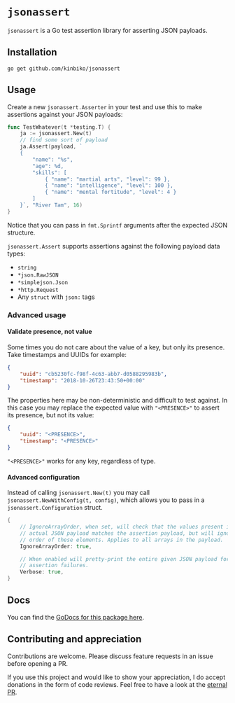 # `jsonassert`

`jsonassert` is a Go test assertion library for asserting JSON payloads.

## Installation

```
go get github.com/kinbiko/jsonassert
```

## Usage

Create a new `jsonassert.Asserter` in your test and use this to make assertions against your JSON payloads:

```go
func TestWhatever(t *testing.T) {
    ja := jsonassert.New(t)
    // find some sort of payload
    ja.Assert(payload, `
    {
        "name": "%s",
        "age": %d,
        "skills": [
            { "name": "martial arts", "level": 99 },
            { "name": "intelligence", "level": 100 },
            { "name": "mental fortitude", "level": 4 }
        ]
    }`, "River Tam", 16)
}
```

Notice that you can pass in `fmt.Sprintf` arguments after the expected JSON structure.

`jsonassert.Assert` supports assertions against the following payload data types:

- `string`
- `*json.RawJSON`
- `*simplejson.Json`
- `*http.Request`
- Any `struct` with `json:` tags

### Advanced usage

#### Validate presence, not value

Some times you do not care about the value of a key, but only its presence. Take timestamps and UUIDs for example:

```json
{
    "uuid": "cb5230fc-f98f-4c63-abb7-d0588295983b",
    "timestamp": "2018-10-26T23:43:50+00:00"
}
```

The properties here may be non-deterministic and difficult to test against.
In this case you may replace the expected value with `"<PRESENCE>"` to assert its presence, but not its value:

```json
{
    "uuid": "<PRESENCE>",
    "timestamp": "<PRESENCE>"
}
```

`"<PRESENCE>"` works for any key, regardless of type.

#### Advanced configuration

Instead of calling `jsonassert.New(t)` you may call `jsonassert.NewWithConfig(t, config)`, which allows you to pass in a `jsonassert.Configuration` struct.

```go
{
    // IgnoreArrayOrder, when set, will check that the values present in the
    // actual JSON payload matches the assertion payload, but will ignore the
    // order of these elements. Applies to all arrays in the payload.
    IgnoreArrayOrder: true,

    // When enabled will pretty-print the entire given JSON payload for any
    // assertion failures.
    Verbose: true,
}
```

## Docs

You can find the [GoDocs for this package here](https://godoc.org/github.com/kinbiko/jsonassert).

## Contributing and appreciation

Contributions are welcome. Please discuss feature requests in an issue before opening a PR.

If you use this project and would like to show your appreciation, I do accept donations in the form of code reviews. Feel free to have a look at the [eternal PR](https://github.com/kinbiko/jsonassert/pull/1).
